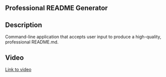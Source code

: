 ## Professional README Generator

## Description
Command-line application that accepts user input to produce a high-quality, professional README.md.

## Video
[Link to video](./Develop/generateMarkdown.js%20-%20challenge-9%20-%20Visual%20Studio%20Code%202023-04-04%2021-38-39.mp4)